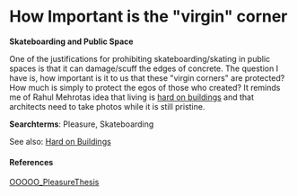# How Important is the "virgin" corner
**Skateboarding and Public Space**

One of the justifications for prohibiting skateboarding/skating in public spaces is that it can damage/scuff the edges of concrete. The question I have is, how important is it to us that these "virgin corners" are protected? How much is simply to protect the egos of those who created? It reminds me of Rahul Mehrotas idea that living is [hard on buildings](318_LivingHardOnHousing.md) and that architects need to take photos while it is still pristine. 

**Searchterms**: Pleasure, Skateboarding

See also: [Hard on Buildings](318_LivingHardOnHousing.md)

#### References
[OOOOO_PleasureThesis](OOOOO_PleasureThesis.md)

